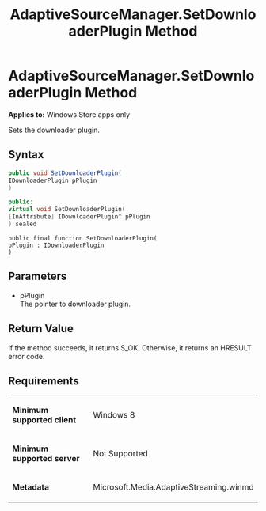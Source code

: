 ﻿---
title: AdaptiveSourceManager.SetDownloaderPlugin Method
TOCTitle: SetDownloaderPlugin Method
ms:assetid: 0f7821a0-3edc-46c1-bd82-0ca4487ae1c9
ms:mtpsurl: https://msdn.microsoft.com/en-us/library/JJ822680(v=VS.90)
ms:contentKeyID: 50079435
ms.date: 11/19/2012
mtps_version: v=VS.90
dev_langs:
- csharp
- c++
- jscript
---

# AdaptiveSourceManager.SetDownloaderPlugin Method

**Applies to:** Windows Store apps only

Sets the downloader plugin.

## Syntax

``` csharp
public void SetDownloaderPlugin(
IDownloaderPlugin pPlugin
)
```

``` c++
public:
virtual void SetDownloaderPlugin(
[InAttribute] IDownloaderPlugin^ pPlugin
) sealed
```

``` jscript
public final function SetDownloaderPlugin(
pPlugin : IDownloaderPlugin
)
```

## Parameters

  - pPlugin  
    The pointer to downloader plugin.

## Return Value

If the method succeeds, it returns S\_OK. Otherwise, it returns an HRESULT error code.

## Requirements

<table>
<colgroup>
<col style="width: 50%" />
<col style="width: 50%" />
</colgroup>
<tbody>
<tr class="odd">
<td><p><strong>Minimum supported client</strong></p></td>
<td><p>Windows 8</p></td>
</tr>
<tr class="even">
<td><p><strong>Minimum supported server</strong></p></td>
<td><p>Not Supported</p></td>
</tr>
<tr class="odd">
<td><p><strong>Metadata</strong></p></td>
<td><p>Microsoft.Media.AdaptiveStreaming.winmd</p></td>
</tr>
</tbody>
</table>

